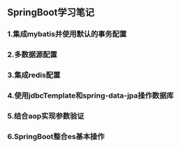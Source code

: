 ## SpringBoot学习笔记

### 1.集成mybatis并使用默认的事务配置
### 2.多数据源配置
### 3.集成redis配置
### 4.使用jdbcTemplate和spring-data-jpa操作数据库
### 5.结合aop实现参数验证
### 6.SpringBoot整合es基本操作 
